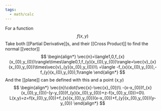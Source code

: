 ```yaml
---
tags:
  - math/calc
---
```

For a function $$f(x,y)$$
Take both [[Partial Derivative]]s, and their [[Cross Product]] to find the normal [[vector]]
$$
\begin{align*}
\vec{n}=\langle1,0,f_{x}(x_{0},y_{0})\rangle\times\langle0,1,f_{y}(x_{0},y_{0})\rangle=\vec{v}_{x}(x_{0},y_{0})\times\vec{v}_{y}(x_{0},y_{0})\\
=\langle -f_{x}(x_{0},y_{0}),-f_{y}(x_{0},y_{0}),1\rangle
\end{align*}
$$
And the [[plane]] can be defined with this and a point (x,y)
$$
\begin{align*}
\vec{n}\cdot(\vec{x}-\vec{x}_{0})\\
-(x-x_{0})f_{x}(x_{0},y_{0})-(y-y_{0})f_{y}(x_{0},y_{0})+z-f(x_{0},y_{0})=0\\
L(x,y)=z=f(x_{0},y_{0})+f_{x}(x_{0},y_{0})(x-x_{0})+f_{y}(x_{0},y_{0})(y-y_{0})
\end{align*}
$$

